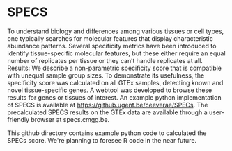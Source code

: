 # SPECS
To understand biology and differences among various tissues or cell types, one typically searches for molecular features that display characteristic abundance patterns. Several specificity metrics have been introduced to identify tissue-specific molecular features, but these either require an equal number of replicates per tissue or they can’t handle replicates at all. 
Results: We describe a non-parametric specificity score that is compatible with unequal sample group sizes. To demonstrate its usefulness, the specificity score was calculated on all GTEx samples, detecting known and novel tissue-specific genes. A webtool was developed to browse these results for genes or tissues of interest. An example python implementation of SPECS is available at https://github.ugent.be/ceeverae/SPECs. The precalculated SPECS results on the GTEx data are available through a user-friendly browser at specs.cmgg.be.

This github directory contains example python code to calculated the SPECs score. We're planning to foresee R code in the near future.
